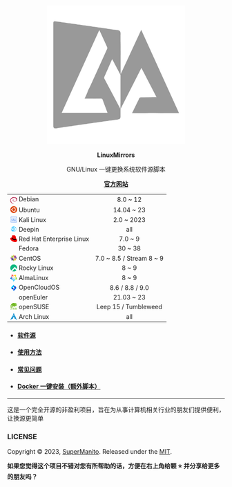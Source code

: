 <p align="center">
  <a href="https://linuxmirrors.cn">
    <img src="./docs/assets/images/logo.png" width="320">
  </a>
</p>
<p align="center">
  <strong>
    LinuxMirrors
  </strong>
</p>
<p align="center">
    GNU/Linux 一键更换系统软件源脚本
</p>
<p align="center">
  <strong>
    <a href="https://linuxmirrors.cn">官方网站</a>
  </strong>
</p>

<table align="center">
<tr>
    <td><a href="https://www.debian.org" target="_blank"><img src="./docs/assets/images/icon/debian.svg" width="16" height="16" style="vertical-align: -0.45em"></a>&nbsp;Debian</td>
    <td align="center">8.0 ~ 12</td>
</tr>
<tr>
    <td><a href="https://cn.ubuntu.com" target="_blank"><img src="./docs/assets/images/icon/ubuntu.svg" width="16" height="16" style="vertical-align: -0.15em"></a>&nbsp;Ubuntu</td>
    <td align="center">14.04 ~ 23</td>
</tr>
<tr>
    <td><a href="https://www.kali.org" target="_blank"><img src="./docs/assets/images/icon/kali-linux.svg" width="16" height="16" style="vertical-align: -0.15em"></a>&nbsp;Kali Linux</td>
    <td align="center">2.0 ~ 2023</td>
</tr>
<tr>
    <td><a href="https://www.deepin.org" target="_blank"><img src="./docs/assets/images/icon/deepin.svg" width="16" height="16" style="vertical-align: -0.15em"></a>&nbsp;Deepin</td>
    <td align="center">all</td>
</tr>
<tr>
    <td><a href="https://access.redhat.com/products/red-hat-enterprise-linux" target="_blank"><img src="./docs/assets/images/icon/redhat.svg" width="16" height="16" style="vertical-align: -0.15em"></a>&nbsp;Red Hat Enterprise Linux</td>
    <td align="center">7.0 ~ 9</td>
</tr>
<tr>
    <td><a href="https://fedoraproject.org/zh-Hans" target="_blank"><img src="./docs/assets/images/icon/fedora.ico" width="16" height="16" style="vertical-align: -0.15em"></a>&nbsp;Fedora</td>
    <td align="center">30 ~ 38</td>
</tr>
<tr>
    <td><a href="https://www.centos.org" target="_blank"><img src="./docs/assets/images/icon/centos.svg" width="16" height="16" style="vertical-align: -0.15em"></a>&nbsp;CentOS</td>
    <td align="center">7.0 ~ 8.5 / Stream 8 ~ 9</td>
</tr>
<tr>
    <td><a href="https://rockylinux.org/zh_CN" target="_blank"><img src="./docs/assets/images/icon/rocky-linux.svg" width="16" height="16" style="vertical-align: -0.25em"></a>&nbsp;Rocky Linux</td>
    <td align="center">8 ~ 9</td>
</tr>
<tr>
    <td><a href="https://almalinux.org/zh-hans" target="_blank"><img src="./docs/assets/images/icon/almalinux.svg" width="16" height="16" style="vertical-align: -0.25em"></a>&nbsp;AlmaLinux</td>
    <td align="center">8 ~ 9</td>
</tr>
<tr>
    <td><a href="https://www.opencloudos.org" target="_blank"><img src="./docs/assets/images/icon/opencloudos.png" width="16" height="16" style="vertical-align: -0.25em"></a>&nbsp;OpenCloudOS</td>
    <td align="center">8.6 / 8.8 / 9.0</td>
</tr>
<tr>
    <td><a href="https://www.openeuler.org/zh" target="_blank"><img src="./docs/assets/images/icon/openeuler.ico" width="16" height="16" style="vertical-align: -0.15em"></a>&nbsp;openEuler</td>
    <td align="center">21.03 ~ 23</td>
</tr>
<tr>
    <td><a href="https://www.opensuse.org" target="_blank"><img src="./docs/assets/images/icon/opensuse.svg" width="16" height="16" style="vertical-align: -0.15em"></a>&nbsp;openSUSE</td>
    <td align="center">Leep 15 / Tumbleweed</td>
</tr>
<tr>
    <td><a href="https://archlinux.org" target="_blank"><img src="./docs/assets/images/icon/arch-linux.ico" width="16" height="16" style="vertical-align: -0.15em"></a>&nbsp;Arch Linux</td>
    <td align="center">all</td>
</tr>
</table>

- #### [软件源](https://linuxmirrors.cn/mirrors)
- #### [使用方法](https://linuxmirrors.cn/use)
- #### [常见问题](https://linuxmirrors.cn/help)
- #### [Docker 一键安装（额外脚本）](https://linuxmirrors.cn/other)

***

这是一个完全开源的非盈利项目，旨在为从事计算机相关行业的朋友们提供便利，让换源更简单

### LICENSE

Copyright © 2023, [SuperManito](https://github.com/SuperManito). Released under the [MIT](https://github.com/SuperManito/LinuxMirrors/blob/main/LICENSE).

__如果您觉得这个项目不错对您有所帮助的话，方便在右上角给颗 ⭐ 并分享给更多的朋友吗？__

